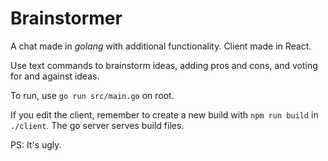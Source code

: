 # Brainstormer

A chat made in *golang* with additional functionality. Client made in React.

Use text commands to brainstorm ideas, adding pros and cons, and voting for and against ideas.

To run, use `go run src/main.go` on root.

If you edit the client, remember to create a new build with `npm run build` in `./client`. The go server serves build files.

PS: It's ugly.
